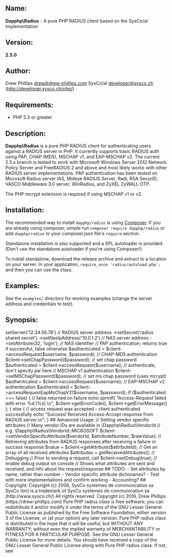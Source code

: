 ## Name:

**Dapphp\Radius** - A pure PHP RADIUS client based on the SysCo/al implementation 

## Version:

**2.5.0**

## Author:

Drew Phillips <drew@drew-phillips.com>
SysCo/al <developer@sysco.ch> (http://developer.sysco.ch/php/)

## Requirements:

* PHP 5.3 or greater

## Description:

**Dapphp\Radius** is a pure PHP RADIUS client for authenticating users against
a RADIUS server in PHP.  It currently supports basic RADIUS auth using PAP,
CHAP (MD5), MSCHAP v1, and EAP-MSCHAP v2.  The current 2.5.x branch is tested
to work with Microsoft Windows Server 2012 Network Policy Server and FreeRADIUS
2 and above and most likely works with other RADIUS server implementations.
PAP authentication has been tested on Microsoft Radius server IAS, Mideye
RADIUS Server, Radl, RSA SecurID, VASCO Middleware 3.0 server, WinRadius, and
ZyXEL ZyWALL OTP.

The PHP mcrypt extension is required if using MSCHAP v1 or v2.

## Installation:

The recommended way to install `dapphp/radius` is using [Composer](https://getcomposer.org).
If you are already using composer, simple run `composer require dapphp/radius` or add
`dapphp/radius` to your composer.json file's `require` section.

Standalone installation is also supported and a SPL autoloader is provided.
(Don't use the standalone autoloader if you're using Composer!).

To install standalone, download the release archive and extract to a location
on your server.  In your application, `require_once 'radius/autoload.php';` and
then you can use the class.

## Examples:

See the `examples/` directory for working examples (change the server address
and credentials to test).

## Synopsis:

<?php

use Dapphp\Radius\Radius;

require_once '/path/to/radius/autoload.php';
// or, if using composer
require_once '/path/to/vendor/autoload.php';

$client = new Radius();

// set server, secret, and basic attributes
$client->setServer('12.34.56.78') // RADIUS server address
       ->setSecret('radius shared secret')
       ->setNasIpAddress('10.0.1.2') // NAS server address
       ->setAttribute(32, 'login');  // NAS identifier
       
// PAP authentication; returns true if successful, false otherwise
$authenticated = $client->accessRequest($username, $password);

// CHAP-MD5 authentication
$client->setChapPassword($password); // set chap password
$authenticated = $client->accessRequest($username); // authenticate, don't specify pw here

// MSCHAP v1 authentication
$client->setMSChapPassword($password); // set ms chap password (uses mcrypt)
$authenticated = $client->accessRequest($username);

// EAP-MSCHAP v2 authentication
$authenticated = $client->accessRequestEapMsChapV2($username, $password);

if ($authenticated === false) {
    // false returned on failure
    echo sprintf(
        "Access-Request failed with error %d (%s).\n",
        $client->getErrorCode(),
        $client->getErrorMessage()
    );
} else {
    // access request was accepted - client authenticated successfully
    echo "Success!  Received Access-Accept response from RADIUS server.\n";
}

## Advanced Usage:

// Setting vendor specific attributes
// Many vendor IDs are available in \Dapphp\Radius\VendorId
// e.g. \Dapphp\Radius\VendorId::MICROSOFT
$client->setVendorSpecificAttribute($vendorId, $attributeNumber, $rawValue);

// Retrieving attributes from RADIUS responses after receiving a failure or success response
$value = $client->getAttribute($attributeId);

// Get an array of all received attributes
$attributes = getReceivedAttributes();

// Debugging
// Prior to sending a request, call
$client->setDebug(true); // enable debug output on console
// Shows what attributes are sent and received, and info about the request/response


## TODO:

- Set attributes by name, rather than number
- Vendor specific attribute dictionaries?
- Test with more implementations and confirm working
- Accounting?

## Copyright:

    Copyright (c) 2008, SysCo systemes de communication sa
    SysCo (tm) is a trademark of SysCo systemes de communication sa
    (http://www.sysco.ch/)
    All rights reserved.

    Copyright (c) 2016, Drew Phillips
    (https://drew-phillips.com)

    Pure PHP radius class is free software; you can redistribute it and/or
    modify it under the terms of the GNU Lesser General Public License as
    published by the Free Software Foundation, either version 3 of the License,
    or (at your option) any later version.

    Pure PHP radius class is distributed in the hope that it will be useful,
    but WITHOUT ANY WARRANTY; without even the implied warranty of
    MERCHANTABILITY or FITNESS FOR A PARTICULAR PURPOSE.  See the
    GNU Lesser General Public License for more details.

    You should have received a copy of the GNU Lesser General Public
    License along with Pure PHP radius class.
    If not, see <http://www.gnu.org/licenses/>
